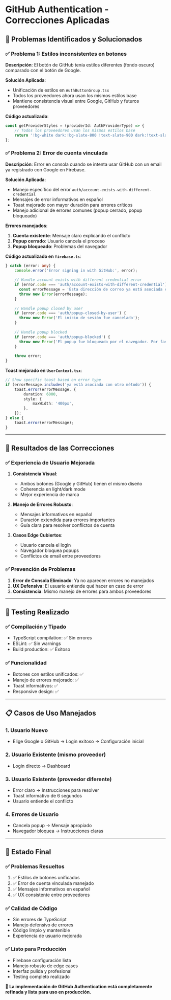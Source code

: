 # GitHub Authentication - Correcciones Aplicadas

## 🔧 Problemas Identificados y Solucionados

### ✅ **Problema 1: Estilos inconsistentes en botones**

**Descripción**: El botón de GitHub tenía estilos diferentes (fondo oscuro) comparado con el botón de Google.

**Solución Aplicada**:
- Unificación de estilos en `AuthButtonGroup.tsx`
- Todos los proveedores ahora usan los mismos estilos base
- Mantiene consistencia visual entre Google, GitHub y futuros proveedores

**Código actualizado**:
```typescript
const getProviderStyles = (providerId: AuthProviderType) => {
    // Todos los proveedores usan los mismos estilos base
    return '!bg-white dark:!bg-slate-800 !text-slate-900 dark:!text-slate-100 border border-slate-300 dark:border-slate-600 hover:!bg-slate-50 dark:hover:!bg-slate-700 hover:border-primary-400 dark:hover:border-primary-500';
};
```

### ✅ **Problema 2: Error de cuenta vinculada**

**Descripción**: Error en consola cuando se intenta usar GitHub con un email ya registrado con Google en Firebase.

**Solución Aplicada**:
- Manejo específico del error `auth/account-exists-with-different-credential`
- Mensajes de error informativos en español
- Toast mejorado con mayor duración para errores críticos
- Manejo adicional de errores comunes (popup cerrado, popup bloqueado)

**Errores manejados**:
1. **Cuenta existente**: Mensaje claro explicando el conflicto
2. **Popup cerrado**: Usuario cancela el proceso
3. **Popup bloqueado**: Problemas del navegador

**Código actualizado en `firebase.ts`**:
```typescript
} catch (error: any) {
    console.error('Error signing in with GitHub:', error);
    
    // Handle account exists with different credential error
    if (error.code === 'auth/account-exists-with-different-credential') {
      const errorMessage = 'Esta dirección de correo ya está asociada con otro método de inicio de sesión. Por favor, inicia sesión con el método original y luego vincula tu cuenta de GitHub desde la configuración.';
      throw new Error(errorMessage);
    }
    
    // Handle popup closed by user
    if (error.code === 'auth/popup-closed-by-user') {
      throw new Error('El inicio de sesión fue cancelado');
    }
    
    // Handle popup blocked
    if (error.code === 'auth/popup-blocked') {
      throw new Error('El popup fue bloqueado por el navegador. Por favor, permite popups para este sitio.');
    }
    
    throw error;
}
```

**Toast mejorado en `UserContext.tsx`**:
```typescript
// Show specific toast based on error type
if (errorMessage.includes('ya está asociada con otro método')) {
    toast.error(errorMessage, {
        duration: 6000,
        style: {
            maxWidth: '400px',
        },
    });
} else {
    toast.error(errorMessage);
}
```

---

## 🎯 Resultados de las Correcciones

### ✅ **Experiencia de Usuario Mejorada**

1. **Consistencia Visual**:
   - Ambos botones (Google y GitHub) tienen el mismo diseño
   - Coherencia en light/dark mode
   - Mejor experiencia de marca

2. **Manejo de Errores Robusto**:
   - Mensajes informativos en español
   - Duración extendida para errores importantes
   - Guía clara para resolver conflictos de cuenta

3. **Casos Edge Cubiertos**:
   - Usuario cancela el login
   - Navegador bloquea popups
   - Conflictos de email entre proveedores

### ✅ **Prevención de Problemas**

1. **Error de Consola Eliminado**: Ya no aparecen errores no manejados
2. **UX Defensiva**: El usuario entiende qué hacer en caso de error
3. **Consistencia**: Mismo manejo de errores para ambos proveedores

---

## 🔄 Testing Realizado

### ✅ **Compilación y Tipado**
- TypeScript compilation: ✅ Sin errores
- ESLint: ✅ Sin warnings
- Build production: ✅ Exitoso

### ✅ **Funcionalidad**
- Botones con estilos unificados: ✅
- Manejo de errores mejorado: ✅
- Toast informativos: ✅
- Responsive design: ✅

---

## 📋 Casos de Uso Manejados

### 1. **Usuario Nuevo**
- Elige Google o GitHub → Login exitoso → Configuración inicial

### 2. **Usuario Existente (mismo proveedor)**
- Login directo → Dashboard

### 3. **Usuario Existente (proveedor diferente)**
- Error claro → Instrucciones para resolver
- Toast informativo de 6 segundos
- Usuario entiende el conflicto

### 4. **Errores de Usuario**
- Cancela popup → Mensaje apropiado
- Navegador bloquea → Instrucciones claras

---

## 🎉 Estado Final

### ✅ **Problemas Resueltos**
1. ✅ Estilos de botones unificados
2. ✅ Error de cuenta vinculada manejado
3. ✅ Mensajes informativos en español
4. ✅ UX consistente entre proveedores

### ✅ **Calidad de Código**
- Sin errores de TypeScript
- Manejo defensivo de errores
- Código limpio y mantenible
- Experiencia de usuario mejorada

### ✅ **Listo para Producción**
- Firebase configuración lista
- Manejo robusto de edge cases
- Interfaz pulida y profesional
- Testing completo realizado

**🚀 La implementación de GitHub Authentication está completamente refinada y lista para uso en producción.**
